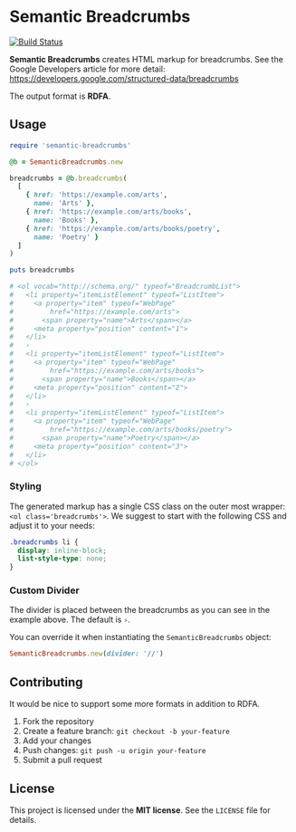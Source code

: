 # Semantic Breadcrumbs

[![Build Status](https://travis-ci.org/pagespeed-io/semantic-breadcrumbs.svg?branch=master)](https://travis-ci.org/pagespeed-io/semantic-breadcrumbs)

**Semantic Breadcrumbs** creates HTML markup for breadcrumbs.
See the Google Developers article for more detail:
https://developers.google.com/structured-data/breadcrumbs

The output format is **RDFA**.


## Usage

```ruby
require 'semantic-breadcrumbs'

@b = SemanticBreadcrumbs.new

breadcrumbs = @b.breadcrumbs(
  [
    { href: 'https://example.com/arts',
      name: 'Arts' },
    { href: 'https://example.com/arts/books',
      name: 'Books' },
    { href: 'https://example.com/arts/books/poetry',
      name: 'Poetry' }
  ]
)

puts breadcrumbs

# <ol vocab="http://schema.org/" typeof="BreadcrumbList">
#   <li property="itemListElement" typeof="ListItem">
#     <a property="item" typeof="WebPage"
#         href="https://example.com/arts">
#       <span property="name">Arts</span></a>
#     <meta property="position" content="1">
#   </li>
#   ›
#   <li property="itemListElement" typeof="ListItem">
#     <a property="item" typeof="WebPage"
#         href="https://example.com/arts/books">
#       <span property="name">Books</span></a>
#     <meta property="position" content="2">
#   </li>
#   ›
#   <li property="itemListElement" typeof="ListItem">
#     <a property="item" typeof="WebPage"
#         href="https://example.com/arts/books/poetry">
#       <span property="name">Poetry</span></a>
#     <meta property="position" content="3">
#   </li>
# </ol>
```

### Styling

The generated markup has a single CSS class on the outer most wrapper:
`<ol class='breadcrumbs'>`. We suggest to start with the following CSS
and adjust it to your needs:

```css
.breadcrumbs li {
  display: inline-block;
  list-style-type: none;
}

```

### Custom Divider

The divider is placed between the breadcrumbs as you can see in the example
above. The default is `›`.

You can override it when instantiating the `SemanticBreadcrumbs` object:

```ruby
SemanticBreadcrumbs.new(divider: '//')
```


## Contributing

It would be nice to support some more formats in addition to RDFA.

1. Fork the repository
2. Create a feature branch: `git checkout -b your-feature`
3. Add your changes
4. Push changes: `git push -u origin your-feature`
5. Submit a pull request


## License

This project is licensed under the **MIT license**. See the `LICENSE` file
for details.
